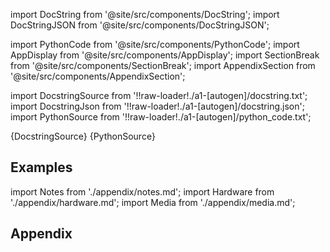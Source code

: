
[//]: # (Custom component imports)

import DocString from '@site/src/components/DocString';
import DocStringJSON from '@site/src/components/DocStringJSON';

import PythonCode from '@site/src/components/PythonCode';
import AppDisplay from '@site/src/components/AppDisplay';
import SectionBreak from '@site/src/components/SectionBreak';
import AppendixSection from '@site/src/components/AppendixSection';

[//]: # (Docstring)

import DocstringSource from '!!raw-loader!./a1-[autogen]/docstring.txt';
import DocstringJson from '!!raw-loader!./a1-[autogen]/docstring.json';
import PythonSource from '!!raw-loader!./a1-[autogen]/python_code.txt';

<DocString>{DocstringSource}</DocString>
<DocStringJSON data={DocstringJson} />
<PythonCode GLink='VISUALIZERS/DATA_STRUCTURE/TEXT_VIEW/TEXT_VIEW.py'>{PythonSource}</PythonCode>

<SectionBreak />

    

[//]: # (Examples)

## Examples

<AppDisplay 
  GLink='VISUALIZERS/DATA_STRUCTURE/TEXT_VIEW'
  nodeLabel='TEXT_VIEW'>
</AppDisplay>

<SectionBreak />

    

[//]: # (Appendix)

import Notes from './appendix/notes.md';
import Hardware from './appendix/hardware.md';
import Media from './appendix/media.md';

## Appendix

<AppendixSection index={0} folderPath='nodes/VISUALIZERS/DATA_STRUCTURE/TEXT_VIEW/appendix/'><Notes /></AppendixSection>
<AppendixSection index={1} folderPath='nodes/VISUALIZERS/DATA_STRUCTURE/TEXT_VIEW/appendix/'><Hardware /></AppendixSection>
<AppendixSection index={2} folderPath='nodes/VISUALIZERS/DATA_STRUCTURE/TEXT_VIEW/appendix/'><Media /></AppendixSection>


